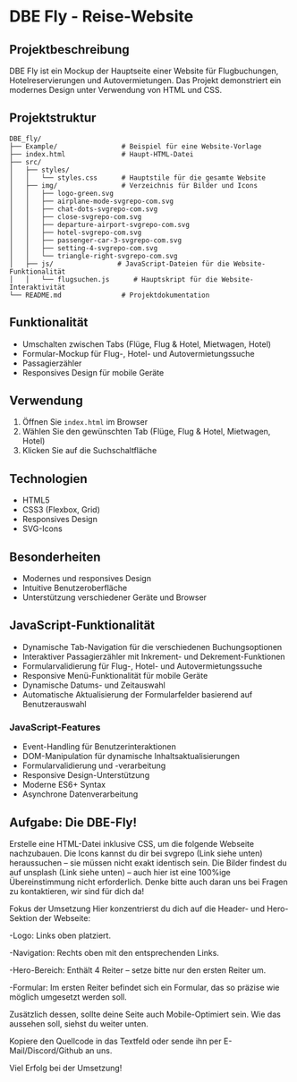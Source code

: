 # DBE Fly - Reise-Website

## Projektbeschreibung
DBE Fly ist ein Mockup der Hauptseite einer Website für Flugbuchungen, Hotelreservierungen und Autovermietungen. Das Projekt demonstriert ein modernes Design unter Verwendung von HTML und CSS.

## Projektstruktur
```
DBE_fly/
├── Example/                # Beispiel für eine Website-Vorlage
├── index.html              # Haupt-HTML-Datei 
├── src/
│   ├── styles/
│   │   └── styles.css      # Hauptstile für die gesamte Website
│   ├── img/                # Verzeichnis für Bilder und Icons
│   │   ├── logo-green.svg
│   │   ├── airplane-mode-svgrepo-com.svg
│   │   ├── chat-dots-svgrepo-com.svg
│   │   ├── close-svgrepo-com.svg
│   │   ├── departure-airport-svgrepo-com.svg
│   │   ├── hotel-svgrepo-com.svg
│   │   ├── passenger-car-3-svgrepo-com.svg
│   │   ├── setting-4-svgrepo-com.svg
│   │   └── triangle-right-svgrepo-com.svg
│   ├── js/                # JavaScript-Dateien für die Website-Funktionalität
│   │   └── flugsuchen.js      # Hauptskript für die Website-Interaktivität
└── README.md               # Projektdokumentation
```

## Funktionalität
- Umschalten zwischen Tabs (Flüge, Flug & Hotel, Mietwagen, Hotel)
- Formular-Mockup für Flug-, Hotel- und Autovermietungssuche
- Passagierzähler
- Responsives Design für mobile Geräte

## Verwendung
1. Öffnen Sie `index.html` im Browser
2. Wählen Sie den gewünschten Tab (Flüge, Flug & Hotel, Mietwagen, Hotel)
3. Klicken Sie auf die Suchschaltfläche

## Technologien
- HTML5
- CSS3 (Flexbox, Grid)
- Responsives Design
- SVG-Icons

## Besonderheiten
- Modernes und responsives Design
- Intuitive Benutzeroberfläche
- Unterstützung verschiedener Geräte und Browser

## JavaScript-Funktionalität
- Dynamische Tab-Navigation für die verschiedenen Buchungsoptionen
- Interaktiver Passagierzähler mit Inkrement- und Dekrement-Funktionen
- Formularvalidierung für Flug-, Hotel- und Autovermietungssuche
- Responsive Menü-Funktionalität für mobile Geräte
- Dynamische Datums- und Zeitauswahl
- Automatische Aktualisierung der Formularfelder basierend auf Benutzerauswahl

### JavaScript-Features
- Event-Handling für Benutzerinteraktionen
- DOM-Manipulation für dynamische Inhaltsaktualisierungen
- Formularvalidierung und -verarbeitung
- Responsive Design-Unterstützung
- Moderne ES6+ Syntax
- Asynchrone Datenverarbeitung

## Aufgabe: Die DBE-Fly!
Erstelle eine HTML-Datei inklusive CSS, um die folgende Webseite nachzubauen. Die Icons kannst du dir bei svgrepo (Link siehe unten) heraussuchen – sie müssen nicht exakt identisch sein. Die Bilder findest du auf unsplash (Link siehe unten) – auch hier ist eine 100%ige Übereinstimmung nicht erforderlich.
Denke bitte auch daran uns bei Fragen zu kontaktieren, wir sind für dich da!

Fokus der Umsetzung
Hier konzentrierst du dich auf die Header- und Hero-Sektion der Webseite:

-Logo: Links oben platziert.

-Navigation: Rechts oben mit den entsprechenden Links.

-Hero-Bereich: Enthält 4 Reiter – setze bitte nur den ersten Reiter um.

-Formular: Im ersten Reiter befindet sich ein Formular, das so präzise wie möglich umgesetzt werden soll.

Zusätzlich dessen, sollte deine Seite auch Mobile-Optimiert sein. Wie das aussehen soll, siehst du weiter unten.

Kopiere den Quellcode in das Textfeld oder sende ihn per E-Mail/Discord/Github an uns.

Viel Erfolg bei der Umsetzung!
